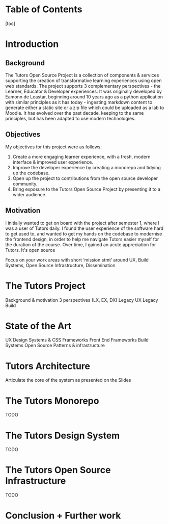 # Table of Contents

[toc]

# Introduction

## Background



The Tutors Open Source Project is a collection of components & services supporting the
creation of transformative learning experiences using open web standards. The project
supports 3 complementary perspectives - the Learner, Educator & Developer experiences. It was originally developed by Eamonn de Leastar, beginning around 10 years ago as a python application with similar principles as it has today - ingesting markdown content to generate either a static site or a zip file which could be uploaded as a lab to Moodle. It has evolved over the past decade, keeping to the same principles, but has been adapted to use modern technologies.

## Objectives

My objectives for this project were as follows:

1. Create a more engaging learner experience, with a fresh, modern interface &
improved user experience.
2. Improve the developer experience by creating a monorepo and tidying up the
codebase.
3. Open up the project to contributions from the open source developer community.
4. Bring exposure to the Tutors Open Source Project by presenting it to a wider
audience.


## Motivation

I initially wanted to get on board with the project after semester 1, where I was a user of Tutors daily. I found the user experience of the software hard to get used to, and wanted to get my hands on the codebase to modernise the frontend design, in order to help me navigate Tutors easier myself for the duration of the course. Over time, I gained an acute appreciation for Tutors. It's open source 

Focus on your work areas with short ‘mission stmt’ around UX, Build Systems, Open Source Infrastructure, Dissemination

# The Tutors Project

Background & motivation
3 perspectives (LX, EX, DX)
Legacy UX
Legacy Build

# State of the Art

UX Design Systems & CSS Frameworks
Front End Frameworks
Build Systems
Open Source Patterns & infrastructure

# Tutors Architecture

Articulate the core of the system as presented on the Slides

# The Tutors Monorepo

TODO

# The Tutors Design System

TODO

# The Tutors Open Source Infrastructure

TODO

# Conclusion + Further work

